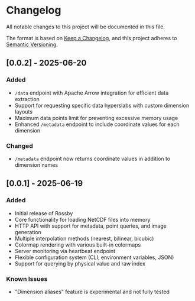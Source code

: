 # Changelog

All notable changes to this project will be documented in this file.

The format is based on [Keep a Changelog](https://keepachangelog.com/en/1.0.0/),
and this project adheres to [Semantic Versioning](https://semver.org/spec/v2.0.0.html).

## [0.0.2] - 2025-06-20

### Added
- `/data` endpoint with Apache Arrow integration for efficient data extraction
- Support for requesting specific data hyperslabs with custom dimension layouts
- Maximum data points limit for preventing excessive memory usage
- Enhanced `/metadata` endpoint to include coordinate values for each dimension

### Changed
- `/metadata` endpoint now returns coordinate values in addition to dimension names

## [0.0.1] - 2025-06-19

### Added
- Initial release of Rossby
- Core functionality for loading NetCDF files into memory
- HTTP API with support for metadata, point queries, and image generation
- Multiple interpolation methods (nearest, bilinear, bicubic)
- Colormap rendering with various built-in colormaps
- Server monitoring via heartbeat endpoint
- Flexible configuration system (CLI, environment variables, JSON)
- Support for querying by physical value and raw index

### Known Issues
- "Dimension aliases" feature is experimental and not fully tested

